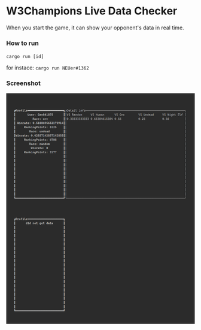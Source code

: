 # W3Champions Live Data Checker

When you start the game, it can show your opponent's data in real time.

### How to run 

`cargo run [id]`

for instace:
`cargo run NEUer#1362`

### Screenshot
![img.png](img.png)